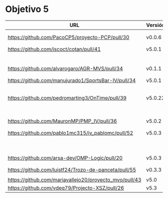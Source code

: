 # Objetivo 5

| URL                                        | Versión | Alcanzado |
|--------------------------------------------|---------|-----------|
| <!-- Enlace de aacosa34 --> | | |
| <!-- Enlace de ArturoAcf --> | | |
| https://github.com/PacoCP5/proyecto-PCP/pull/30 | v0.0.6 | ✓ |
| <!-- Enlace de SixtoCoca --> | | |
| <!-- Enlace de C V C --> | | |
| https://github.com/iscoct/cotan/pull/41 | v5.0.1 |  ✓ |
| <!-- Enlace de D H J M --> | | |
| <!-- Enlace de MarinoFajardo --> | | |
| <!-- Enlace de pabloFernandezRR --> | | |
| <!-- Enlace de dfolcha --> | | |
| <!-- Enlace de JaimeGM96 --> | | |
| <!-- Enlace de fjgallardo00 --> | | |
| https://github.com/alvarogaro/AGR-MVS/pull/34 | v0.1.1 | |
| <!-- Enlace de Juanmihdz --> | | |
| <!-- Enlace de martahuetem --> | | |
| https://github.com/manujurado1/SportsBar-IV/pull/34 |v5.0.1 | |
| <!-- Enlace de JoseCarlosJC --> | | |
| <!-- Enlace de albegadel --> | | |
| <!-- Enlace de adrianlc3 --> | | |
| <!-- Enlace de JesusJMMA --> | | |
| <!-- Enlace de Gundisalvus2 --> | | |
| https://github.com/pedromarting3/OnTime/pull/39 | v5.0.22 | |
| <!-- Enlace de Davidmd00 --> | | |
| <!-- Enlace de LuisMart7 --> | | |
| <!-- Enlace de lovelace9981 --> | | |
| <!-- Enlace de PabloSpiegel --> | | |
| <!-- Enlace de M M J M --> | | |
| <!-- Enlace de dmonjasm --> | | |
| <!-- Enlace de santim15 --> | | |
| <!-- Enlace de M P I --> | | |
| https://github.com/MauronMP/PMP_IV/pull/36 | v5.0.2 |  ✓ |
| <!-- Enlace de amogue73 --> | | |
| <!-- Enlace de delightfulagony --> | | |
| https://github.com/pablo1mc315/iv_pablomc/pull/52 | v5.0.3 | ✓ |
| <!-- Enlace de antoniojesuus --> | | |
| <!-- Enlace de ottoeprz --> | | |
| <!-- Enlace de danielsp13 --> | | |
| <!-- Enlace de jmramirezG --> | | |
| <!-- Enlace de chowfie --> | | |
| <!-- Enlace de crdelapuente --> | | |
| <!-- Enlace de fjromeero --> | | |
| <!-- Enlace de marcosrmartin --> | | |
| <!-- Enlace de Carlos-SE --> | | |
| https://github.com/arsa-dev/OMP-Logic/pull/20 | v5.0.3 |  ✓ |
| <!-- Enlace de RafaelT00 --> | | |
| <!-- Enlace de ignaciotitos --> | | |
| https://github.com/luistf24/Trozo-de-panceta/pull/55 | v0.3.3 | ✓|
| <!-- Enlace de joseantonio2001 --> | | |
| https://github.com/mariavallejo20/proyecto_mvo/pull/43 | v5.0 | ✓ |
| https://github.com/vdeq79/Projecto-XSZ/pull/26 | v5.3 |  ✓ |
